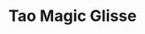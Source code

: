 ---
title: "Tao Magic Glisse"
url: /soorts-hossegor/tao-magic-glisse/
shop: location de stockage
---